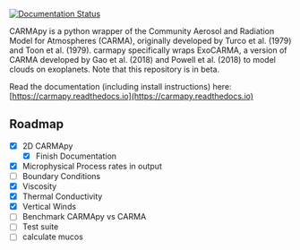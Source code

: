 [![Documentation Status](https://readthedocs.org/projects/carmapy/badge/?version=latest)](https://carmapy.readthedocs.io/en/latest/?badge=latest)

CARMApy is a python wrapper of the Community Aerosol and Radiation Model for Atmospheres (CARMA), originally developed by Turco et al. (1979) and Toon et al. (1979).  carmapy specifically wraps ExoCARMA, a version of CARMA developed by Gao et al. (2018) and Powell et al. (2018) to model clouds on exoplanets.  Note that this repository is in beta.

Read the documentation (including install instructions) here: [https://carmapy.readthedocs.io](https://carmapy.readthedocs.io)

## Roadmap
- [x] 2D CARMApy
    - [x] Finish Documentation
- [x] Microphysical Process rates in output
- [ ] Boundary Conditions
- [x] Viscosity 
- [x] Thermal Conductivity
- [x] Vertical Winds
- [ ] Benchmark CARMApy vs CARMA
- [ ] Test suite
- [ ] calculate mucos